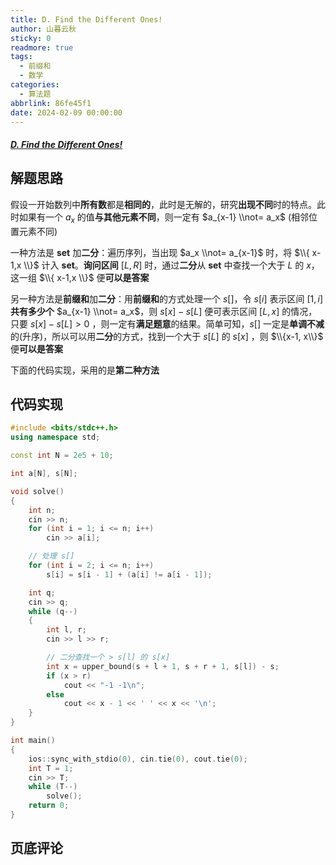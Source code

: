 ```yaml
---
title: D. Find the Different Ones!
author: 山暮云秋
sticky: 0
readmore: true
tags:
  - 前缀和
  - 数学
categories:
  - 算法题
abbrlink: 86fe45f1
date: 2024-02-09 00:00:00
---
```


##### [D. Find the Different Ones!](https://codeforces.com/contest/1927/problem/D)

<!-- more -->

## 解题思路

假设一开始数列中**所有数**都是**相同的**，此时是无解的，研究**出现不同**时的特点。此时如果有一个 $a_x$ 的值**与其他元素不同**，则一定有 $a_{x-1} \\not= a_x$ (相邻位置元素不同)

一种方法是 **set** 加**二分**：遍历序列，当出现 $a_x \\not= a_{x-1}$ 时，将 $\\{ x-1,x \\}$ 计入 **set**。**询问区间** $[L, R]$ 时，通过**二分**从 **set** 中查找一个大于 $L$ 的 $x$，这一组 $\\{ x-1,x \\}$ 便**可以是答案**

另一种方法是**前缀和**加**二分**：用**前缀和**的方式处理一个 $s[]$，令 $s[i]$ 表示区间 $[1, i]$ **共有多少个** $a_{x-1} \\not= a_x$，则 $s[x] - s[L]$ 便可表示区间 $[L, x]$ 的情况，只要 $s[x] - s[L] > 0$ ，则一定有**满足题意**的结果。简单可知，$s[]$ 一定是**单调不减**的(升序)，所以可以用**二分**的方式，找到一个大于 $s[L]$ 的 $s[x]$ ，则 $\\{x-1, x\\}$ 便**可以是答案**

下面的代码实现，采用的是**第二种方法**

## 代码实现

```cpp
#include <bits/stdc++.h>
using namespace std;

const int N = 2e5 + 10;

int a[N], s[N];

void solve()
{
    int n;
    cin >> n;
    for (int i = 1; i <= n; i++)
        cin >> a[i];

    // 处理 s[]
    for (int i = 2; i <= n; i++)
        s[i] = s[i - 1] + (a[i] != a[i - 1]);

    int q;
    cin >> q;
    while (q--)
    {
        int l, r;
        cin >> l >> r;

        // 二分查找一个 > s[l] 的 s[x]
        int x = upper_bound(s + l + 1, s + r + 1, s[l]) - s;
        if (x > r)
            cout << "-1 -1\n";
        else
            cout << x - 1 << ' ' << x << '\n';
    }
}

int main()
{
    ios::sync_with_stdio(0), cin.tie(0), cout.tie(0);
    int T = 1;
    cin >> T;
    while (T--)
        solve();
    return 0;
}
```

## 页底评论
